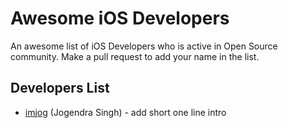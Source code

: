 # Awesome iOS Developers
An awesome list of iOS Developers who is active in Open Source community. Make a pull request to add your name in the list.

## Developers List
- [imjog](https://github.com/imjog) (Jogendra Singh) - add short one line intro
